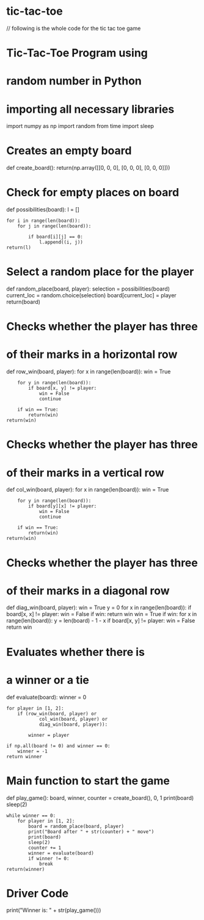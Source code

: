 # tic-tac-toe

// following is the whole code for the tic tac toe game 

# Tic-Tac-Toe Program using
# random number in Python

# importing all necessary libraries
import numpy as np
import random
from time import sleep

# Creates an empty board


def create_board():
	return(np.array([[0, 0, 0],
					[0, 0, 0],
					[0, 0, 0]]))

# Check for empty places on board


def possibilities(board):
	l = []

	for i in range(len(board)):
		for j in range(len(board)):

			if board[i][j] == 0:
				l.append((i, j))
	return(l)

# Select a random place for the player


def random_place(board, player):
	selection = possibilities(board)
	current_loc = random.choice(selection)
	board[current_loc] = player
	return(board)

# Checks whether the player has three
# of their marks in a horizontal row


def row_win(board, player):
	for x in range(len(board)):
		win = True

		for y in range(len(board)):
			if board[x, y] != player:
				win = False
				continue

		if win == True:
			return(win)
	return(win)

# Checks whether the player has three
# of their marks in a vertical row


def col_win(board, player):
	for x in range(len(board)):
		win = True

		for y in range(len(board)):
			if board[y][x] != player:
				win = False
				continue

		if win == True:
			return(win)
	return(win)

# Checks whether the player has three
# of their marks in a diagonal row


def diag_win(board, player):
	win = True
	y = 0
	for x in range(len(board)):
		if board[x, x] != player:
			win = False
	if win:
		return win
	win = True
	if win:
		for x in range(len(board)):
			y = len(board) - 1 - x
			if board[x, y] != player:
				win = False
	return win

# Evaluates whether there is
# a winner or a tie


def evaluate(board):
	winner = 0

	for player in [1, 2]:
		if (row_win(board, player) or
				col_win(board, player) or
				diag_win(board, player)):

			winner = player

	if np.all(board != 0) and winner == 0:
		winner = -1
	return winner

# Main function to start the game


def play_game():
	board, winner, counter = create_board(), 0, 1
	print(board)
	sleep(2)

	while winner == 0:
		for player in [1, 2]:
			board = random_place(board, player)
			print("Board after " + str(counter) + " move")
			print(board)
			sleep(2)
			counter += 1
			winner = evaluate(board)
			if winner != 0:
				break
	return(winner)


# Driver Code
print("Winner is: " + str(play_game()))

